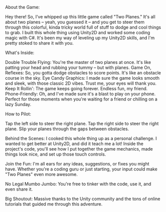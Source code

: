 About the Game:

Hey there! So, I've whipped up this little game called "Two Planes." It's all about two planes – yeah, you guessed it – and you get to steer them through this colorful, kinda tricky world full of stuff to dodge and cool things to grab. I built this whole thing using Unity2D and worked some coding magic with C#. It's been my way of leveling up my Unity2D skills, and I'm pretty stoked to share it with you.

What's Inside:

Double Trouble Flying: You're the master of two planes at once. It's like patting your head and rubbing your tummy – but with planes.
Game On, Reflexes: So, you gotta dodge obstacles to score points. It's like an obstacle course in the sky.
Eye Candy Graphics: I made sure the game looks smooth and sleek, with those classic 2D vibes. Trust me, your eyes will thank you.
Keep It Rollin': The game keeps going forever. Endless fun, my friend.
Phone-Friendly: Oh, and I've made sure it's a blast to play on your phone. Perfect for those moments when you're waiting for a friend or chilling on a lazy Sunday.

How to Pilot:

Tap the left side to steer the right plane.
Tap the right side to steer the right plane.
Slip your planes through the gaps between obstacles.

Behind the Scenes:
I cooked this whole thing up as a personal challenge. I wanted to get better at Unity2D, and did it teach me a lot! Inside the project's code, you'll see how I put together the game mechanics, made things look nice, and set up those touch controls.

Join the Fun:
I'm all ears for any ideas, suggestions, or fixes you might have. Whether you're a coding guru or just starting, your input could make "Two Planes" even more awesome.

No Legal Mumbo Jumbo:
You're free to tinker with the code, use it, and even share it.

Big Shoutout:
Massive thanks to the Unity community and the tons of online tutorials that guided me through this adventure.
